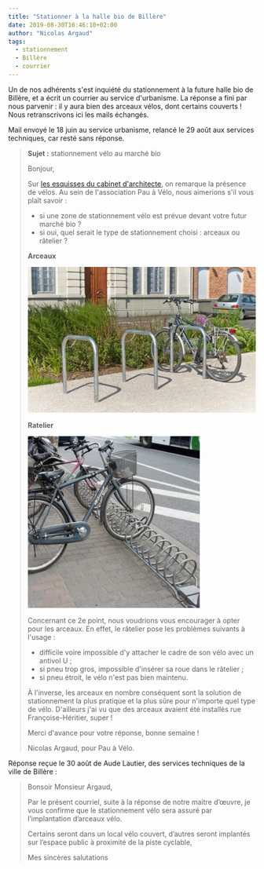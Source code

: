 ```yaml
---
title: "Stationner à la halle bio de Billère"
date: 2019-08-30T16:46:10+02:00
author: "Nicolas Argaud"
tags:
  - stationnement
  - Billère
  - courrier
---
```


Un de nos adhérents s'est inquiété du stationnement à la future halle bio de
Billère, et a écrit un courrier au service d'urbanisme. La réponse a fini
par nous parvenir : il y aura bien des arceaux vélos, dont certains couverts ! 
Nous retranscrivons ici les mails échangés.

Mail envoyé le 18 juin au service urbanisme, relancé le 29 août aux services
techniques, car resté sans réponse.

> **Sujet :** stationnement vélo au marché bio
> 
> Bonjour,
> 
> Sur [les esquisses du cabinet d'architecte], on remarque la présence de vélos. 
> Au sein de l'association Pau à Vélo, nous aimerions s'il vous plaît savoir :
> 
> * si une zone de stationnement vélo est prévue devant votre futur marché bio ?
> * si oui, quel serait le type de stationnement choisi : arceaux ou râtelier ?
> 
> **Arceaux**
>
> ![](exemple-arceaux.jpg)
> 
> **Ratelier**
>
> ![](exemple-ratelier.jpg)
> 
> Concernant ce 2e point, nous voudrions vous encourager à opter pour les 
> arceaux. En effet, le râtelier pose les problèmes suivants à l'usage :
> 
> * difficile voire impossible d'y attacher le cadre de son vélo avec un antivol U ;
> * si pneu trop gros, impossible d'insérer sa roue dans le râtelier ;
> * si pneu étroit, le vélo n'est pas bien maintenu.
> 
> À l'inverse, les arceaux en nombre conséquent sont la solution de stationnement
> la plus pratique et la plus sûre pour n'importe quel type de vélo. D'ailleurs 
> j'ai vu que des arceaux avaient été installés rue Françoise-Héritier, super !
> 
> Merci d'avance pour votre réponse, bonne semaine !
> 
> Nicolas Argaud, pour Pau à Vélo.


Réponse reçue le 30 août de Aude Lautier, des services techniques de la ville de 
Billère :

> Bonsoir Monsieur Argaud,
> 
> Par le présent courriel, suite à la réponse de notre maitre d’œuvre, je vous 
> confirme que le stationnement vélo sera assuré par l’implantation d’arceaux 
> vélo.
> 
> Certains seront dans un local vélo couvert, d’autres seront implantés sur 
> l’espace public à proximité de la piste cyclable,
>
> Mes sincères salutations

[les esquisses du cabinet d'architecte]: https://www.larepubliquedespyrenees.fr/2019/04/05/billere-decouvrez-la-future-halle-bio-qui-sera-au-coeur-de-ville,2537930.php